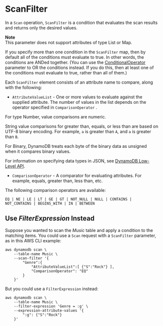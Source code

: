 # ScanFilter<a name="LegacyConditionalParameters.ScanFilter"></a>

In a `Scan` operation, `ScanFilter` is a condition that evaluates the scan results and returns only the desired values\.

**Note**  
This parameter does not support attributes of type List or Map\.

If you specify more than one condition in the `ScanFilter` map, then by default all of the conditions must evaluate to true\. In other words, the conditions are ANDed together\. \(You can use the [ConditionalOperator](LegacyConditionalParameters.ConditionalOperator.md) parameter to OR the conditions instead\. If you do this, then at least one of the conditions must evaluate to true, rather than all of them\.\)

Each `ScanFilter` element consists of an attribute name to compare, along with the following:
+  `AttributeValueList` \- One or more values to evaluate against the supplied attribute\. The number of values in the list depends on the operator specified in `ComparisonOperator` \.

  For type Number, value comparisons are numeric\.

  String value comparisons for greater than, equals, or less than are based on UTF\-8 binary encoding\. For example, `a` is greater than `A`, and `a` is greater than `B`\.

  For Binary, DynamoDB treats each byte of the binary data as unsigned when it compares binary values\.

  For information on specifying data types in JSON, see [DynamoDB Low\-Level API](Programming.LowLevelAPI.md)\.
+  `ComparisonOperator` \- A comparator for evaluating attributes\. For example, equals, greater than, less than, etc\.

  The following comparison operators are available:

   `EQ | NE | LE | LT | GE | GT | NOT_NULL | NULL | CONTAINS | NOT_CONTAINS | BEGINS_WITH | IN | BETWEEN` 

## Use *FilterExpression* Instead<a name="w273aac38c23c29c13"></a>

Suppose you wanted to scan the *Music* table and apply a condition to the matching items\. You could use a `Scan` request with a `ScanFilter` parameter, as in this AWS CLI example:

```
aws dynamodb scan \
    --table-name Music \
    --scan-filter '{
        "Genre":{
            "AttributeValueList":[ {"S":"Rock"} ],
            "ComparisonOperator": "EQ"
        }
    }'
```

But you could use a `FilterExpression` instead:

```
aws dynamodb scan \
    --table-name Music \
    --filter-expression 'Genre = :g' \
    --expression-attribute-values '{
        ":g": {"S":"Rock"} 
    }'
```
